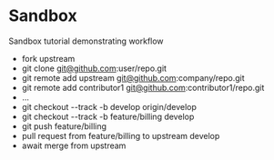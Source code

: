 Sandbox
=======

Sandbox tutorial demonstrating workflow
* fork upstream
* git clone git@github.com:user/repo.git
* git remote add upstream git@github.com:company/repo.git
* git remote add contributor1 git@github.com:contributor1/repo.git
* ...
* git checkout --track -b develop origin/develop
* git checkout --track -b feature/billing develop
* git push feature/billing
* pull request from feature/billing to upstream develop
* await merge from upstream

